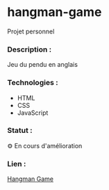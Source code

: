 # hangman-game
Projet personnel

### Description :
Jeu du pendu en anglais

### Technologies :
* HTML
* CSS
* JavaScript

### Statut :
⚙️ En cours d'amélioration

### Lien :
[Hangman Game](https://MarquesThomasCoding.github.io/hangman-game)

